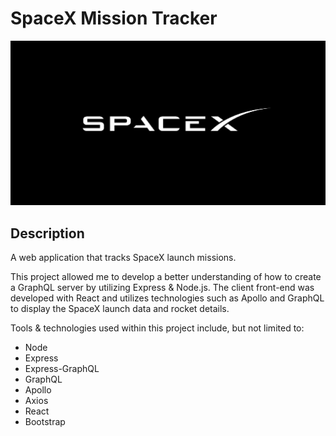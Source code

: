 # SpaceX Mission Tracker

![spacex](./public/logo1200.png)

## Description

A web application that tracks SpaceX launch missions.

This project allowed me to develop a better understanding of how to create a GraphQL server by utilizing Express & Node.js. The client front-end was developed with React and utilizes technologies such as Apollo and GraphQL to display the SpaceX launch data and rocket details.

Tools & technologies used within this project include, but not limited to:

- Node
- Express
- Express-GraphQL
- GraphQL
- Apollo
- Axios
- React
- Bootstrap
